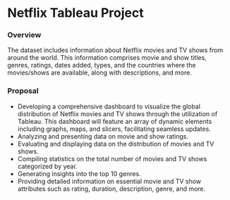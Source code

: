 # Netflix Tableau Project

### Overview
The dataset includes information about Netflix movies and TV shows from around the world. This information comprises movie and show titles, genres, ratings, dates added, types, and the countries where the movies/shows are available, along with descriptions, and more.

### Proposal 
* Developing a comprehensive dashboard to visualize the global distribution of Netflix movies and TV shows through the utilization of Tableau. This dashboard will feature an array of dynamic elements including graphs, maps, and slicers, facilitating seamless updates.
* Analyzing and presenting data on movie and show ratings.
* Evaluating and displaying data on the distribution of movies and TV shows.
* Compiling statistics on the total number of movies and TV shows categorized by year.
* Generating insights into the top 10 genres.
* Providing detailed information on essential movie and TV show attributes such as rating, duration, description, genre, and more.
